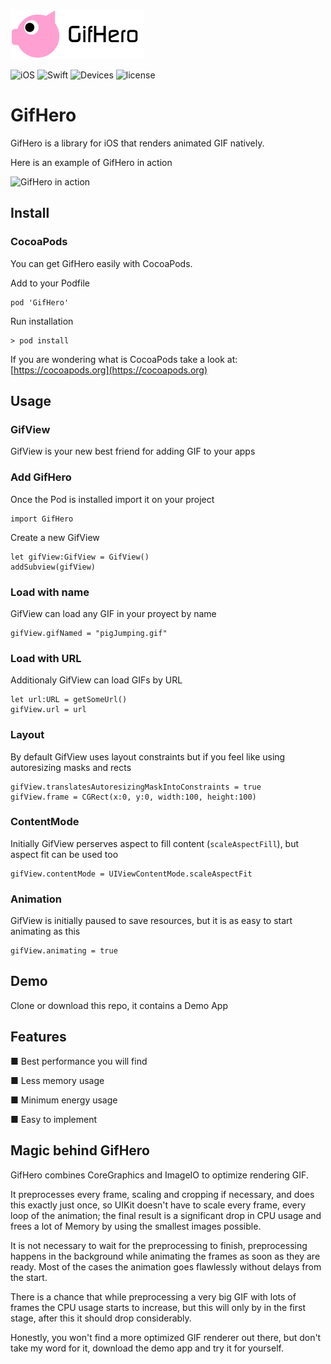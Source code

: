 ![GifHero](logo.png)

![iOS](https://img.shields.io/badge/iOS-9.0%2B-orange.svg) 
![Swift](https://img.shields.io/badge/Swift-3.1-orange.svg)
![Devices](https://img.shields.io/badge/Devices-Universal-orange.svg)
![license](https://img.shields.io/github/license/mashape/apistatus.svg?style=plastic)

# GifHero
GifHero is a library for iOS that renders animated GIF natively.

Here is an example of GifHero in action

![GifHero in action](screen1.gif)

## Install
### CocoaPods
You can get GifHero easily with CocoaPods.

Add to your Podfile
```
pod 'GifHero'
```
Run installation
```
> pod install
```
If you are wondering what is CocoaPods take a look at: [https://cocoapods.org](https://cocoapods.org)

## Usage
### GifView
GifView is your new best friend for adding GIF to your apps

### Add GifHero
Once the Pod is installed import it on your project
```
import GifHero
```
Create a new GifView
```
let gifView:GifView = GifView()
addSubview(gifView)
```

### Load with name
GifView can load any GIF in your proyect by name
```
gifView.gifNamed = "pigJumping.gif"
```

### Load with URL
Additionaly GifView can load GIFs by URL
```
let url:URL = getSomeUrl()
gifView.url = url
```

### Layout
By default GifView uses layout constraints but if you feel like using autoresizing masks and rects
```
gifView.translatesAutoresizingMaskIntoConstraints = true
gifView.frame = CGRect(x:0, y:0, width:100, height:100)
```

### ContentMode
Initially GifView perserves aspect to fill content (`scaleAspectFill`), but aspect fit can be used too
```
gifView.contentMode = UIViewContentMode.scaleAspectFit
```

### Animation
GifView is initially paused to save resources, but it is as easy to start animating as this
```
gifView.animating = true
```

## Demo
Clone or download this repo, it contains a Demo App

## Features
■ Best performance you will find

■ Less memory usage

■ Minimum energy usage

■ Easy to implement

## Magic behind GifHero
GifHero combines CoreGraphics and ImageIO to optimize rendering GIF.

It preprocesses every frame, scaling and cropping if necessary, and does this exactly just once, so UIKit doesn't have to scale every frame, every loop of the animation; the final result is a significant drop in CPU usage and frees a lot of Memory by using the smallest images possible.

It is not necessary to wait for the preprocessing to finish, preprocessing happens in the background while animating the frames as soon as they are ready. Most of the cases the animation goes flawlessly without delays from the start.

There is a chance that while preprocessing a very big GIF with lots of frames the CPU usage starts to increase, but this will only by in the first stage, after this it should drop considerably.

Honestly, you won't find a more optimized GIF renderer out there, but don't take my word for it, download the demo app and try it for yourself.
